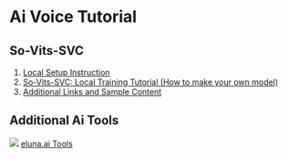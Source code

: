 # Ai Voice Tutorial

## So-Vits-SVC  

1. [Local Setup Instruction](https://www.youtube.com/watch?v=4DT92oHJ_p4)
2. [So-Vits-SVC: Local Training Tutorial (How to make your own model)](https://www.youtube.com/watch?v=MDCXJY2zAmE)
3. [Additional Links and Sample Content](https://www.youtube.com/watch?v=bNphqZZuqy8)


## Additional Ai Tools
<img src="./images/eluna-ai-logo.png" /> [eluna.ai Tools](https://www.eluna.ai/tools)
